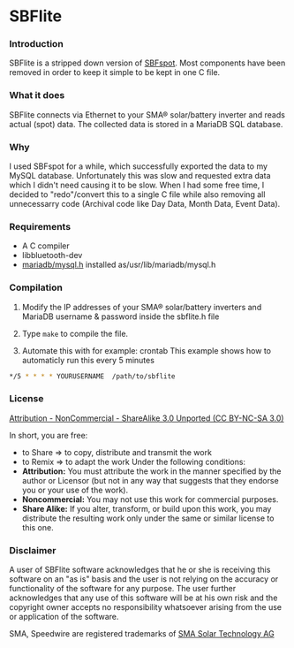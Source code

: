 # SBFlite

### **Introduction**
SBFlite is a stripped down version of [SBFspot](https://github.com/SBFspot/SBFspot/).
Most components have been removed in order to keep it simple to be kept in one C file.

### **What it does**
SBFlite connects via Ethernet to your SMA® solar/battery inverter and reads actual (spot) data. The collected data is stored in a MariaDB SQL database.

### **Why**
I used SBFspot for a while, which successfully exported the data to my MySQL database. Unfortunately this was slow and requested extra data which I didn't need causing it to be slow. When I had some free time, I decided to "redo"/convert this to a single C file while also removing all unnecessarry code (Archival code like Day Data, Month Data, Event Data). 

### **Requirements**
* A C compiler
* libbluetooth-dev
* [mariadb/mysql.h](https://downloads.mariadb.org/connector-odbc/) installed as/usr/lib/mariadb/mysql.h

### **Compilation**
1. Modify the IP addresses of your SMA® solar/battery inverters and MariaDB username & password inside the sbflite.h file

2. Type `make` to compile the file.

3. Automate this with for example: crontab
This example shows how to automaticly run this every 5 minutes
```bash
*/5 * * * * YOURUSERNAME  /path/to/sbflite
```

### **License**
[Attribution - NonCommercial - ShareAlike 3.0 Unported (CC BY-NC-SA 3.0)](https://creativecommons.org/licenses/by-nc-sa/3.0/legalcode)

In short, you are free:
* to Share => to copy, distribute and transmit the work
* to Remix => to adapt the work
Under the following conditions:
* **Attribution:** You must attribute the work in the manner specified by the author or Licensor (but not in any way that suggests that they endorse you or your use of the work).
* **Noncommercial:** You may not use this work for commercial purposes.
* **Share Alike:** If you alter, transform, or build upon this work, you may distribute the resulting work only under the same or similar license to this one.

### **Disclaimer**
A user of SBFlite software acknowledges that he or she is receiving this software on an "as is" basis and the user is not relying on the accuracy or functionality of the software for any purpose. The user further acknowledges that any use of this software will be at his own risk and the copyright owner accepts no responsibility whatsoever arising from the use or application of the software.

SMA, Speedwire are registered trademarks of [SMA Solar Technology AG](http://www.sma.de/en/company/about-sma.html)
